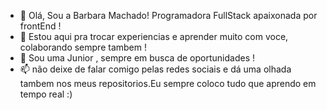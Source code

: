 - 👋 Olá, Sou a Barbara Machado! Programadora FullStack apaixonada por frontEnd !
- 👀 Estou aqui pra trocar experiencias e aprender muito com voce, colaborando sempre tambem !
- 🌱 Sou uma Junior , sempre em busca de oportunidades !
- 📫 não deixe de falar comigo pelas redes sociais e dá uma olhada tambem nos meus repositorios.Eu sempre coloco tudo que aprendo em tempo real :)

<!---
BarbarizandoDev/BarbarizandoDev is a ✨ special ✨ repository because its `README.md` (this file) appears on your GitHub profile.
You can click the Preview link to take a look at your changes.
--->
